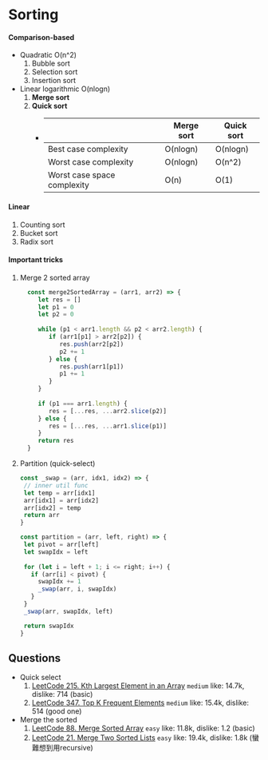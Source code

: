 # Sorting
####    Comparison-based
 - Quadratic O(n^2)
   1. Bubble sort
   2. Selection sort
   3. Insertion sort
 - Linear logarithmic O(nlogn)
   1. **Merge sort**
   2. **Quick sort**
      - |                           | Merge sort                | Quick sort |
        |---------------------------|------------| -----|
        | Best case complexity        | O(nlogn)                  | O(nlogn)   |
        | Worst case complexity       | O(nlogn)                  | O(n^2)     |
        | Worst case space complexity | O(n)                      | O(1)       |

####    Linear
1. Counting sort
2. Bucket sort
3. Radix sort

####    Important tricks
1.  Merge 2 sorted array
    ```js
      const merge2SortedArray = (arr1, arr2) => {
         let res = []
         let p1 = 0
         let p2 = 0
      
         while (p1 < arr1.length && p2 < arr2.length) {
            if (arr1[p1] > arr2[p2]) {
               res.push(arr2[p2])
               p2 += 1
            } else {
               res.push(arr1[p1])
               p1 += 1
            }
         }
      
         if (p1 === arr1.length) {
            res = [...res, ...arr2.slice(p2)]
         } else {
            res = [...res, ...arr1.slice(p1)]
         }
         return res
      }
     ```
   2. Partition (quick-select)
       ```js
      const _swap = (arr, idx1, idx2) => {
        // inner util func
        let temp = arr[idx1]
        arr[idx1] = arr[idx2]
        arr[idx2] = temp
        return arr
      }
      
      const partition = (arr, left, right) => {
        let pivot = arr[left]
        let swapIdx = left
   
        for (let i = left + 1; i <= right; i++) {
          if (arr[i] < pivot) {
            swapIdx += 1
            _swap(arr, i, swapIdx)
          }
        }
        _swap(arr, swapIdx, left)
      
        return swapIdx
      }
      ```

##  Questions
   - Quick select 
     1. [LeetCode 215. Kth Largest Element in an Array](https://leetcode.com/problems/kth-largest-element-in-an-array/) ``medium`` like: 14.7k, dislike: 714 (basic)
     2. [LeetCode 347. Top K Frequent Elements](https://leetcode.com/problems/top-k-frequent-elements/) ``medium`` like: 15.4k, dislike: 514 (good one)
   - Merge the sorted 
     1. [LeetCode 88. Merge Sorted Array](https://leetcode.com/problems/merge-sorted-array/) ``easy`` like: 11.8k, dislike: 1.2 (basic)
     2. [LeetCode 21. Merge Two Sorted Lists](https://leetcode.com/problems/merge-two-sorted-lists/) ``easy`` like: 19.4k, dislike: 1.8k (蠻難想到用recursive)
    


